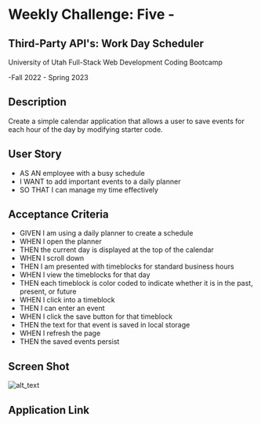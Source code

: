# Weekly Challenge: Five -

## Third-Party API's: Work Day Scheduler

University of Utah
Full-Stack Web Development Coding Bootcamp

-Fall 2022 - Spring 2023

## Description

  Create a simple calendar application that allows a user to save events for each hour of the day by modifying starter code.

## User Story

  * AS AN employee with a busy schedule
  * I WANT to add important events to a daily planner
  * SO THAT I can manage my time effectively

## Acceptance Criteria 

  * GIVEN I am using a daily planner to create a schedule
  * WHEN I open the planner
  * THEN the current day is displayed at the top of the calendar
  * WHEN I scroll down
  * THEN I am presented with timeblocks for standard business hours
  * WHEN I view the timeblocks for that day
  * THEN each timeblock is color coded to indicate whether it is in the past, present, or future
  * WHEN I click into a timeblock
  * THEN I can enter an event
  * WHEN I click the save button for that timeblock
  * THEN the text for that event is saved in local storage
  * WHEN I refresh the page
  * THEN the saved events persist

## Screen Shot

![alt_text](./)

## Application Link
